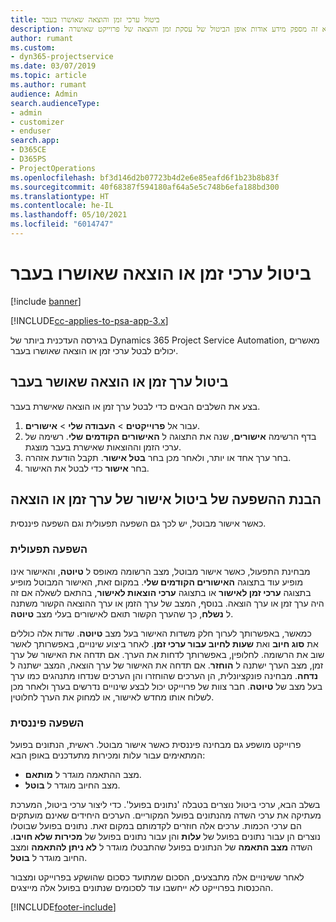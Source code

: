 ```yaml
---
title: ביטול ערכי זמן והוצאה שאושרו בעבר
description: נושא זה מספק מידע אודות אופן הביטול של עסקת זמן והוצאה של פרוייקט שאושרה.
author: rumant
ms.custom:
- dyn365-projectservice
ms.date: 03/07/2019
ms.topic: article
ms.author: rumant
audience: Admin
search.audienceType:
- admin
- customizer
- enduser
search.app:
- D365CE
- D365PS
- ProjectOperations
ms.openlocfilehash: bf3d146d2b07723b4d2e6e85eafd6f1b23b8b83f
ms.sourcegitcommit: 40f68387f594180af64a5e5c748b6efa188bd300
ms.translationtype: HT
ms.contentlocale: he-IL
ms.lasthandoff: 05/10/2021
ms.locfileid: "6014747"
---
```

# <a name="cancel-previously-approved-time-or-expense-entries"></a>ביטול ערכי זמן או הוצאה שאושרו בעבר

[!include [banner](../includes/psa-now-project-operations.md)]

[!INCLUDE[cc-applies-to-psa-app-3.x](../includes/cc-applies-to-psa-app-3x.md)]

בגירסה העדכנית ביותר של Dynamics 365 Project Service Automation, מאשרים יכולים לבטל ערכי זמן או הוצאה שאושרו בעבר.

## <a name="cancel-a-previously-approved-time-or-expense-entry"></a>ביטול ערך זמן או הוצאה שאושר בעבר

בצע את השלבים הבאים כדי לבטל ערך זמן או הוצאה שאישרת בעבר.

1. עבור אל **פרוייקטים** \> **העבודה שלי** \> **אישורים**.
2. בדף הרשימה **אישורים**, שנה את התצוגה ל **האישורים הקודמים שלי**. רשימה של ערכי הזמן וההוצאות שאישרת בעבר מוצגת.
3. בחר ערך אחד או יותר, ולאחר מכן בחר **בטל אישור**. תקבל הודעת אזהרה.
4. בחר **אישור** כדי לבטל את האישור.

## <a name="understand-the-impact-of-canceling-a-time-or-expense-entry-approval"></a>הבנת ההשפעה של ביטול אישור של ערך זמן או הוצאה

כאשר אישור מבוטל, יש לכך גם השפעה תפעולית וגם השפעה פיננסית.

### <a name="operational-impact"></a>השפעה תפעולית

מבחינת התפעול, כאשר אישור מבוטל, מצב הרשומה מאופס ל **טיוטה**, והאישור אינו מופיע עוד בתצוגה **האישורים הקודמים שלי**. במקום זאת, האישור המבוטל מופיע בתצוגה **ערכי זמן לאישור** או בתצוגה **ערכי הוצאות לאישור**, בהתאם לשאלה אם זה היה ערך זמן או ערך הוצאה. בנוסף, המצב של ערך הזמן או ערך ההוצאה הקשור משתנה ל **נשלח**, כך שהערך הקשור תואם לאישורים בעלי מצב **טיוטה**.

כמאשר, באפשרותך לערוך חלק משדות האישור בעל מצב **טיוטה**. שדות אלה כוללים את **סוג חיוב** ואת **שעות לחיוב עבור ערכי זמן**. לאחר ביצוע שינויים, באפשרותך לאשר שוב את הרשומה. לחלופין, באפשרותך לדחות את הערך. אם תדחה את האישור של ערך זמן, מצב הערך ישתנה ל **הוחזר**. אם תדחה את האישור של ערך הוצאה, המצב ישתנה ל **נדחה**. מבחינה פונקציונלית, הן הערכים שהוחזרו והן הערכים שנדחו מתנהגים כמו ערך בעל מצב של **טיוטה**. חבר צוות של פרוייקט יכול לבצע שינויים נדרשים בערך ולאחר מכן לשלוח אותו מחדש לאישור, או למחוק את הערך לחלוטין.

### <a name="financial-impact"></a>השפעה פיננסית

פרוייקט מושפע גם מבחינה פיננסית כאשר אישור מבוטל. ראשית, הנתונים בפועל המתאימים עבור עלות ומכירות מתעדכנים באופן הבא:

- מצב ההתאמה מוגדר ל **מותאם**.
- מצב החיוב מוגדר ל **בוטל**.

בשלב הבא, ערכי ביטול נוצרים בטבלה 'נתונים בפועל'. כדי ליצור ערכי ביטול, המערכת מעתיקה את ערכי השדה מהנתונים בפועל המקוריים. הערכים היחידים שאינם מועתקים הם ערכי הכמות. ערכים אלה חוזרים לקדמותם במקום זאת. נתונים בפועל שבוטלו נוצרים הן עבור נתונים בפועל של **עלות** והן עבור נתונים בפועל של **מכירות שלא חויבו**. השדה **מצב התאמה** של הנתונים בפועל שהתבטלו מוגדר ל **לא ניתן להתאמה** ומצב החיוב מוגדר ל **בוטל**.

לאחר ששינויים אלה מתבצעים, הסכום שמתועד כסכום שהושקע בפרוייקט ומצבור ההכנסות בפרוייקט לא ייחשבו עוד לסכומים שנתונים בפועל אלה מייצגים.


[!INCLUDE[footer-include](../includes/footer-banner.md)]